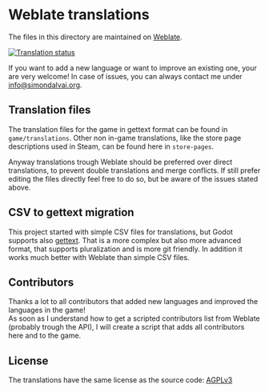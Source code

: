 # Weblate translations
The files in this directory are maintained on [Weblate](https://hosted.weblate.org/projects/99-managers-futsal-edition).  

<a href="https://hosted.weblate.org/engage/99-managers-futsal-edition/">
<img src="https://hosted.weblate.org/widget/99-managers-futsal-edition/game/287x66-white.png" alt="Translation status" />
</a>

If you want to add a new language or want to improve an existing one, your are very welcome!
In case of issues, you can always contact me under [info@simondalvai.org](mailto:info@simondalvai.org).

## Translation files
The translation files for the game in gettext format can be found in `game/translations`.
Other non in-game translations, like the store page descriptions used in Steam, can be found here in `store-pages`.

Anyway translations trough Weblate should be preferred over direct translations, to prevent double translations and merge conflicts.
If still prefer editing the files directly feel free to do so, but be aware of the issues stated above.

## CSV to gettext migration
This project started with simple CSV files for translations, but Godot supports also [gettext](https://docs.godotengine.org/en/stable/tutorials/i18n/localization_using_gettext.html).
That is a more complex but also more advanced format, that supports pluralization and is more git friendly.
In addition it works much better with Weblate than simple CSV files.

## Contributors
Thanks a lot to all contributors that added new languages and improved the languages in the game!  
As soon as I understand how to get a scripted contributors list from Weblate (probably trough the API),
I will create a script that adds all contributors here and to the game.

## License
The translations have the same license as the source code: [AGPLv3](LICENSES/AGPL-3.0-or-later.txt)  

